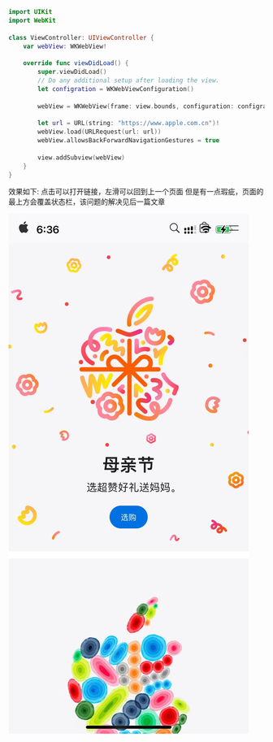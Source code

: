 ```swift
import UIKit
import WebKit

class ViewController: UIViewController {
    var webView: WKWebView!

    override func viewDidLoad() {
        super.viewDidLoad()
        // Do any additional setup after loading the view.
        let configration = WKWebViewConfiguration()
        
        webView = WKWebView(frame: view.bounds, configuration: configration)
        
        let url = URL(string: "https://www.apple.com.cn")!
        webView.load(URLRequest(url: url))
        webView.allowsBackForwardNavigationGestures = true
        
        view.addSubview(webView)
    }
}
```

效果如下:
点击可以打开链接，左滑可以回到上一个页面
但是有一点瑕疵，页面的最上方会覆盖状态栏，该问题的解决见后一篇文章

![Image](../../resource/pics/101714559775_.pic.jpg)
